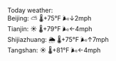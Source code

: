 Today weather:  
Beijing: ⛅️  🌡️+75°F 🌬️↓2mph  
Tianjin: ☀️ 🌡️+79°F 🌬️←4mph  
Shijiazhuang: 🌦 🌡️+75°F 🌬️↑7mph  
Tangshan: ☀️ 🌡️+81°F 🌬️←4mph  
